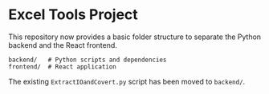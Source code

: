 # Excel Tools Project

This repository now provides a basic folder structure to separate the Python backend and the React frontend.

```
backend/   # Python scripts and dependencies
frontend/  # React application
```

The existing `ExtractIOandCovert.py` script has been moved to `backend/`.

